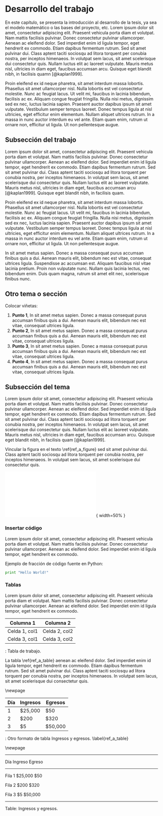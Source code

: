 <!--
Diseño del experimento o desarrollo del tema ~20 páginas - Explicar el problema en específico que se va a resolver, la metodología y experimentos/métodos utilizados
-->
# Desarrollo del trabajo

En este capítulo, se presenta la introducción al desarrollo de la tesis, ya sea el modelo matemático o las bases del proyecto, etc. Lorem ipsum dolor sit amet, consectetur adipiscing elit. Praesent vehicula porta diam et volutpat. Nam mattis facilisis pulvinar. Donec consectetur pulvinar ullamcorper. Aenean ac eleifend dolor. Sed imperdiet enim id ligula tempor, eget hendrerit ex commodo. Etiam dapibus fermentum rutrum. Sed sit amet pulvinar dui. Class aptent taciti sociosqu ad litora torquent per conubia nostra, per inceptos himenaeos. In volutpat sem lacus, sit amet scelerisque dui consectetur quis. Nullam luctus elit ac laoreet vulputate. Mauris metus nisl, ultricies in diam eget, faucibus accumsan arcu. Quisque eget blandit nibh, in facilisis quamn [@kaplan1999].

Proin eleifend ex id neque pharetra, sit amet interdum massa lobortis. Phasellus sit amet ullamcorper nisl. Nulla lobortis est vel consectetur molestie. Nunc ac feugiat lacus. Ut velit mi, faucibus in lacinia bibendum, facilisis ac ex. Aliquam congue feugiat fringilla. Nulla nisi metus, dignissim sed ex nec, luctus lacinia sapien. Praesent auctor dapibus ipsum sit amet vulputate. Vestibulum semper tempus laoreet. Donec tempus ligula at nisl ultricies, eget efficitur enim elementum. Nullam aliquet ultrices rutrum. In a massa in nunc auctor interdum eu vel ante. Etiam quam enim, rutrum ut ornare non, efficitur ut ligula. Ut non pellentesque augue.

## Subsección del trabajo

Lorem ipsum dolor sit amet, consectetur adipiscing elit. Praesent vehicula porta diam et volutpat. Nam mattis facilisis pulvinar. Donec consectetur pulvinar ullamcorper. Aenean ac eleifend dolor. Sed imperdiet enim id ligula tempor, eget hendrerit ex commodo. Etiam dapibus fermentum rutrum. Sed sit amet pulvinar dui. Class aptent taciti sociosqu ad litora torquent per conubia nostra, per inceptos himenaeos. In volutpat sem lacus, sit amet scelerisque dui consectetur quis. Nullam luctus elit ac laoreet vulputate. Mauris metus nisl, ultricies in diam eget, faucibus accumsan arcu [@kaplan1999]. Quisque eget blandit nibh, in facilisis quam.

Proin eleifend ex id neque pharetra, sit amet interdum massa lobortis. Phasellus sit amet ullamcorper nisl. Nulla lobortis est vel consectetur molestie. Nunc ac feugiat lacus. Ut velit mi, faucibus in lacinia bibendum, facilisis ac ex. Aliquam congue feugiat fringilla. Nulla nisi metus, dignissim sed ex nec, luctus lacinia sapien. Praesent auctor dapibus ipsum sit amet vulputate. Vestibulum semper tempus laoreet. Donec tempus ligula at nisl ultricies, eget efficitur enim elementum. Nullam aliquet ultrices rutrum. In a massa in nunc auctor interdum eu vel ante. Etiam quam enim, rutrum ut ornare non, efficitur ut ligula. Ut non pellentesque augue.

In sit amet metus sapien. Donec a massa consequat purus accumsan finibus quis a dui. Aenean mauris elit, bibendum nec est vitae, consequat ultrices ligula. Suspendisse ac accumsan est. Aliquam faucibus nisl vitae lacinia pretium. Proin non vulputate nunc. Nullam quis lacinia lectus, nec bibendum enim. Duis quam magna, rutrum sit amet elit nec, scelerisque finibus nunc.

## Otro tema o sección

Colocar viñetas:

1. **Punto 1**, In sit amet metus sapien. Donec a massa consequat purus accumsan finibus quis a dui. Aenean mauris elit, bibendum nec est vitae, consequat ultrices ligula.
2. **Punto 2**, In sit amet metus sapien. Donec a massa consequat purus accumsan finibus quis a dui. Aenean mauris elit, bibendum nec est vitae, consequat ultrices ligula.
3. **Punto 3**, In sit amet metus sapien. Donec a massa consequat purus accumsan finibus quis a dui. Aenean mauris elit, bibendum nec est vitae, consequat ultrices ligula.
4. **Punto 4**, In sit amet metus sapien. Donec a massa consequat purus accumsan finibus quis a dui. Aenean mauris elit, bibendum nec est vitae, consequat ultrices ligula.

## Subsección del tema

Lorem ipsum dolor sit amet, consectetur adipiscing elit. Praesent vehicula porta diam et volutpat. Nam mattis facilisis pulvinar. Donec consectetur pulvinar ullamcorper. Aenean ac eleifend dolor. Sed imperdiet enim id ligula tempor, eget hendrerit ex commodo. Etiam dapibus fermentum rutrum. Sed sit amet pulvinar dui. Class aptent taciti sociosqu ad litora torquent per conubia nostra, per inceptos himenaeos. In volutpat sem lacus, sit amet scelerisque dui consectetur quis. Nullam luctus elit ac laoreet vulputate. Mauris metus nisl, ultricies in diam eget, faucibus accumsan arcu. Quisque eget blandit nibh, in facilisis quam [@kaplan1999].

Víncular la figura en el texto \ref{ref_a_figure} sed sit amet pulvinar dui. Class aptent taciti sociosqu ad litora torquent per conubia nostra, per inceptos himenaeos. In volutpat sem lacus, sit amet scelerisque dui consectetur quis.

![Calypso es la nave de formación de la Armada Real Británico  \label{ref_a_figure}](capitulos/figuras/ejemplo_figura.pdf){ width=50% }

### Insertar código
Lorem ipsum dolor sit amet, consectetur adipiscing elit. Praesent vehicula porta diam et volutpat. Nam mattis facilisis pulvinar. Donec consectetur pulvinar ullamcorper. Aenean ac eleifend dolor. Sed imperdiet enim id ligula tempor, eget hendrerit ex commodo. 

Ejemplo de fracción de código fuente en Python:

```python
print "Hello World!"
```
### Tablas
Lorem ipsum dolor sit amet, consectetur adipiscing elit. Praesent vehicula porta diam et volutpat. Nam mattis facilisis pulvinar. Donec consectetur pulvinar ullamcorper. Aenean ac eleifend dolor. Sed imperdiet enim id ligula tempor, eget hendrerit ex commodo. 

| Columna 1     | Columna 2     |
| ------------- | ------------- |
| Celda 1, col1 | Celda 2, col2 |
| Celda 3, col1 | Celda 3, col2 |

: Tabla de trabajo.


La tabla \ref{ref_a_table} aenean ac eleifend dolor. Sed imperdiet enim id ligula tempor, eget hendrerit ex commodo. Etiam dapibus fermentum rutrum. Sed sit amet pulvinar dui. Class aptent taciti sociosqu ad litora torquent per conubia nostra, per inceptos himenaeos. In volutpat sem lacus, sit amet scelerisque dui consectetur quis.

\newpage


Día | Ingresos | Egresos
--- | --- | ---
1 | $25,000 | $50
2 | $200 | $320
3 | $5 | $50,000
: Otro formato de tabla Ingresos y egresos. \label{ref_a_table}


\newpage

---------------------------------------------------------------------------
Día                 Ingreso                 Egreso
--------------      -------------------     -------------------
Fila 1              $25,000                 $50

Fila 2              $200                    $320

Fila 3              $5                        $50,000      

---------------------------------------------------------------------------

Table: Ingresos y egresos.
